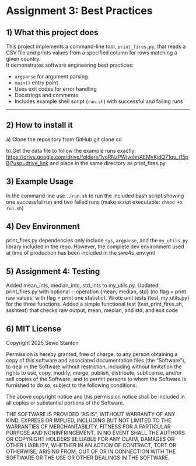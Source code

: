 # Assignment 3: Best Practices

## 1) What this project does
This project implements a command-line tool, `print_fires.py`, that reads a CSV file and prints values from a specified column for rows matching a given country.  
It demonstrates software engineering best practices:
- `argparse` for argument parsing
- `main()` entry point
- Uses exit codes for error handling
- Docstrings and comments
- Includes example shell script (`run.sh`) with successful and failing runs

---

## 2) How to install it
a) Clone the repository from GitHub
git clone <repo-url>
cd <repo-name>

b) Get the data file to follow the example runs exactly: https://drive.google.com/drive/folders/1voRNzPWjvohrjAEMvKjdQ71qu_j15pBj?usp=drive_link
and place in the same directory as print_fires.py

## 3) Example Usage
In the command line use `./run.sh` to run the included bash script showing one successful run and two failed runs (make script executable: `chmod +x run.sh`)

## 4) Dev Environment
print_fires.py dependencies only include `sys`, `argparse`, and the `my_utils.py` library included in the repo. 
However, the complete dev environment used at time of production has been included in the swe4s_env.yml

## 5) Assignment 4: Testing
Added mean_ints, median_ints, std_ints to my_utils.py.
Updated print_fires.py with optional --operation {mean, median, std}
(no flag = print raw values; with flag = print one statistic).
Wrote unit tests (test_my_utils.py) for the three functions.
Added a simple functional test (test_print_fires.sh, ssshtest) that checks raw output, mean, median, and std, and exit code

## 6) MIT License
Copyright 2025 Sevio Stanton

Permission is hereby granted, free of charge, to any person obtaining a copy of this software and associated documentation files (the “Software”), to deal in the Software without restriction, including without limitation the rights to use, copy, modify, merge, publish, distribute, sublicense, and/or sell copies of the Software, and to permit persons to whom the Software is furnished to do so, subject to the following conditions:

The above copyright notice and this permission notice shall be included in all copies or substantial portions of the Software.

THE SOFTWARE IS PROVIDED “AS IS”, WITHOUT WARRANTY OF ANY KIND, EXPRESS OR IMPLIED, INCLUDING BUT NOT LIMITED TO THE WARRANTIES OF MERCHANTABILITY, FITNESS FOR A PARTICULAR PURPOSE AND NONINFRINGEMENT. IN NO EVENT SHALL THE AUTHORS OR COPYRIGHT HOLDERS BE LIABLE FOR ANY CLAIM, DAMAGES OR OTHER LIABILITY, WHETHER IN AN ACTION OF CONTRACT, TORT OR OTHERWISE, ARISING FROM, OUT OF OR IN CONNECTION WITH THE SOFTWARE OR THE USE OR OTHER DEALINGS IN THE SOFTWARE.